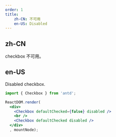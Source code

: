 ```yaml
---
order: 1
title:
    zh-CN: 不可用
    en-US: Disabled
---
```


## zh-CN

checkbox 不可用。

## en-US

Disabled checkbox.

````jsx
import { Checkbox } from 'antd';

ReactDOM.render(
  <div>
    <Checkbox defaultChecked={false} disabled />
    <br />
    <Checkbox defaultChecked disabled />
  </div>
  , mountNode);
````
